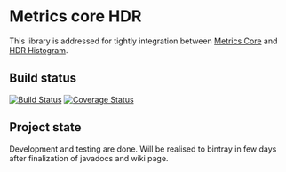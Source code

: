 # Metrics core HDR
This library is addressed for tightly integration between [Metrics Core](https://dropwizard.github.io/metrics/3.1.0/manual/core/) and [HDR Histogram](https://github.com/HdrHistogram/HdrHistogram).

## Build status
[![Build Status](https://travis-ci.org/vladimir-bukhtoyarov/metrics-core-hdr.svg?branch=master)](https://travis-ci.org/vladimir-bukhtoyarov/metrics-core-hdr)
[![Coverage Status](https://coveralls.io/repos/github/vladimir-bukhtoyarov/metrics-core-hdr/badge.svg?branch=master)](https://coveralls.io/github/vladimir-bukhtoyarov/metrics-core-hdr?branch=master)

## Project state
Development and testing are done. Will be realised to bintray in few days after finalization of javadocs and wiki page.
